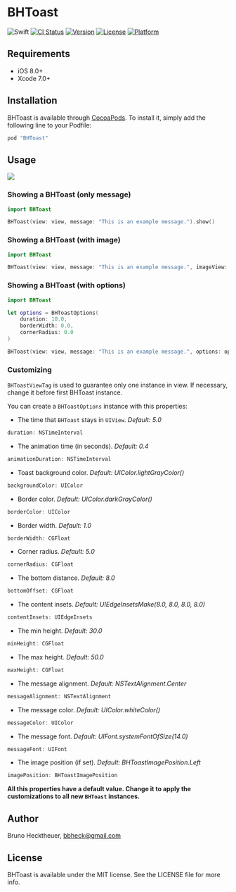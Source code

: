 # BHToast

![Swift](https://img.shields.io/badge/language-Swift-orange.svg)
[![CI Status](http://img.shields.io/travis/bbheck/BHToast.svg?style=flat)](https://travis-ci.org/bbheck/BHToast)
[![Version](https://img.shields.io/cocoapods/v/BHToast.svg?style=flat)](http://cocoapods.org/pods/BHToast)
[![License](https://img.shields.io/cocoapods/l/BHToast.svg?style=flat)](http://cocoapods.org/pods/BHToast)
[![Platform](https://img.shields.io/cocoapods/p/BHToast.svg?style=flat)](http://cocoapods.org/pods/BHToast)

## Requirements

- iOS 8.0+
- Xcode 7.0+

## Installation

BHToast is available through [CocoaPods](http://cocoapods.org). To install
it, simply add the following line to your Podfile:

```ruby
pod "BHToast"
```

## Usage

<img src="https://cloud.githubusercontent.com/assets/2257294/12374113/f796500a-bc78-11e5-93bc-ac886c3d1f66.gif">

### Showing a BHToast (only message)

```swift
import BHToast

BHToast(view: view, message: "This is an example message.").show()
```

### Showing a BHToast (with image)

```swift
import BHToast

BHToast(view: view, message: "This is an example message.", imageView: `yourImageView`).show()
```

### Showing a BHToast (with options)

```swift
import BHToast

let options = BHToastOptions(
    duration: 10.0,
    borderWidth: 0.0,
    cornerRadius: 0.0
)

BHToast(view: view, message: "This is an example message.", options: options).show()
```

### Customizing

`BHToastViewTag` is used to guarantee only one instance in view.
If necessary, change it before first BHToast instance.

You can create a `BHToastOptions` instance with this properties:

* The time that `BHToast` stays in `UIView`. *Default: 5.0*
```swift
duration: NSTimeInterval
```

* The animation time (in seconds). *Default: 0.4*
```swift
animationDuration: NSTimeInterval
```

* Toast background color. *Default: UIColor.lightGrayColor()*
```swift
backgroundColor: UIColor
```

* Border color. *Default: UIColor.darkGrayColor()*
```swift
borderColor: UIColor
```

* Border width. *Default: 1.0*
```swift
borderWidth: CGFloat
```

* Corner radius. *Default: 5.0*
```swift
cornerRadius: CGFloat
```

* The bottom distance. *Default: 8.0*
```swift
bottomOffset: CGFloat
```

* The content insets. *Default: UIEdgeInsetsMake(8.0, 8.0, 8.0, 8.0)*
```swift
contentInsets: UIEdgeInsets
```

* The min height. *Default: 30.0*
```swift
minHeight: CGFloat
```

* The max height. *Default: 50.0*
```swift
maxHeight: CGFloat
```

* The message alignment. *Default: NSTextAlignment.Center*
```swift
messageAlignment: NSTextAlignment
```

* The message color. *Default: UIColor.whiteColor()*
```swift
messageColor: UIColor
```

* The message font. *Default: UIFont.systemFontOfSize(14.0)*
```swift
messageFont: UIFont
```

* The image position (if set). *Default: BHToastImagePosition.Left*
```swift
imagePosition: BHToastImagePosition
```

**All this properties have a default value. Change it to apply the customizations to all new `BHToast` instances.**

## Author

Bruno Hecktheuer, bbheck@gmail.com

## License

BHToast is available under the MIT license. See the LICENSE file for more info.
